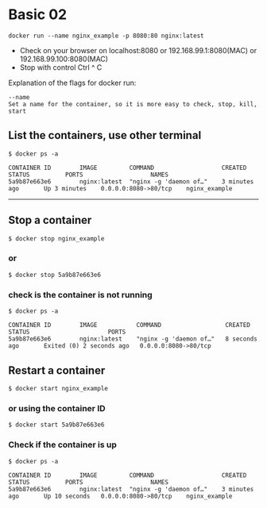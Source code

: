 # Basic 02
```
docker run --name nginx_example -p 8080:80 nginx:latest
```
- Check on your browser on localhost:8080 or 192.168.99.1:8080(MAC) or 192.168.99.100:8080(MAC)
- Stop with control Ctrl ^ C

Explanation of the flags for docker run:
```
--name
Set a name for the container, so it is more easy to check, stop, kill, start
```


## List the containers, use other terminal
``` 
$ docker ps -a 

CONTAINER ID        IMAGE         COMMAND                   CREATED             STATUS          PORTS                   NAMES
5a9b87e663e6        nginx:latest  "nginx -g 'daemon of…"    3 minutes ago       Up 3 minutes    0.0.0.0:8080->80/tcp    nginx_example
```
--- 
## Stop a container
``` 
$ docker stop nginx_example
```
### or
```
$ docker stop 5a9b87e663e6
```
### check is the container is not running
```
$ docker ps -a 

CONTAINER ID        IMAGE           COMMAND                  CREATED             STATUS                      PORTS          
5a9b87e663e6        nginx:latest    "nginx -g 'daemon of…"   8 seconds ago       Exited (0) 2 seconds ago   0.0.0.0:8080->80/tcp
```

## Restart a container
```
$ docker start nginx_example
```
### or using the container ID
```
$ docker start 5a9b87e663e6
```
### Check if the container is up
```
$ docker ps -a

CONTAINER ID        IMAGE         COMMAND                   CREATED             STATUS          PORTS                   NAMES
5a9b87e663e6        nginx:latest  "nginx -g 'daemon of…"    3 minutes ago       Up 10 seconds   0.0.0.0:8080->80/tcp    nginx_example
```
